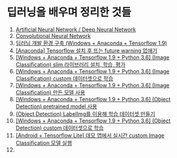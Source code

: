 딥러닝을 배우며 정리한 것들
============================

1. [Artificial Neural Network / Deep Neural Network](https://github.com/seoyounji/DeepLearning/tree/main/Artifical%20Neural%20Network)     
2. [Convolutional Neural Network](https://github.com/seoyounji/DeepLearning/tree/main/Convolutional%20Neural%20Network)     
3. [딥러닝 개발 환경 구축 (Windows + Anaconda + Tensorflow 1.9)](https://github.com/seoyounji/DeepLearning/tree/main/%EB%94%A5%EB%9F%AC%EB%8B%9D%20%EA%B0%9C%EB%B0%9C%20%ED%99%98%EA%B2%BD%20%EA%B5%AC%EC%B6%95%20(Windows%20%2B%20Anaconda%20%2B%20Tensorflow%201.9))
4. [[Anaconda] Tensorflow 설치 후 뜨는 future warning 없애기](https://github.com/seoyounji/DeepLearning/tree/main/%5BAnaconda%5D%20Tensorflow%20%EC%84%A4%EC%B9%98%20%ED%9B%84%20%EB%9C%A8%EB%8A%94%20future%20warning%20%EC%97%86%EC%95%A0%EA%B8%B0)
5. [[Windows + Anaconda + Tensorflow 1.9 + Python 3.6] (Image Classification) slim 라이브러리 설치, 학습, 평가]()
6. [[Windows + Anaconda + Tensorflow 1.9 + Python 3.6] (Image Classification) custom 데이터셋으로 학습]()
7. [[Windows + Anaconda + Tensorflow 1.9 + Python 3.6] (Image Classification) 만든 모델 사용]()
8. [[Windows + Anaconda + Tensorflow 1.9 + Python 3.6] (Object Detection) pretrained model 사용]()
9. [(Object Detection) LabelImg를 이용해 학습 데이터셋 만들기]()
10. [[Windows + Anaconda + Tensorflow 1.9 + Python 3.6] (Object Detection) custom 데이터셋으로 학습]()
11. [[Android + Tensorflow Lite] 데모 앱에서 실시간 custom Image Classification 모델 실행]()
12. 

